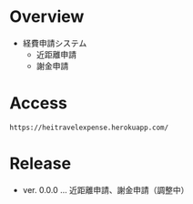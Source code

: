
# Overview

* 経費申請システム
    * 近距離申請
    * 謝金申請

# Access

```
https://heitravelexpense.herokuapp.com/
```

# Release

* ver. 0.0.0 ... 近距離申請、謝金申請（調整中）
